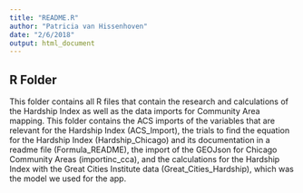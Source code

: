 ```yaml
---
title: "README.R"
author: "Patricia van Hissenhoven"
date: "2/6/2018"
output: html_document
---
```


## R Folder

This folder contains all R files that contain the research and calculations of the Hardship Index as well as the data imports for Community Area mapping. This folder contains the ACS imports of the variables that are relevant for the Hardship Index (ACS_Import), the trials to find the equation for the Hardship Index (Hardship_Chicago) and its documentation in a readme file (Formula_README), the import of the GEOJson for Chicago Community Areas (importinc_cca), and the calculations for the Hardship Index with the Great Cities Institute data (Great_Cities_Hardship), which was the model we used for the app. 
